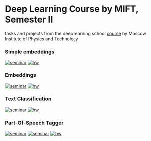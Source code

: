 # Deep Learning Course by MIFT, Semester II
tasks and projects from the deep learning school [course](https://stepik.org/course/92488/syllabus) by Moscow Institute of Physics and Technology

### Simple embeddings
[![seminar](https://colab.research.google.com/assets/colab-badge.svg)](https://colab.research.google.com/github/imvladikon/deep_learning_school/blob/master/semester_2/1_simple_embeddings/seminar_text_preprocessing_and_classification.ipynb)
[![hw](https://colab.research.google.com/assets/colab-badge.svg)](https://colab.research.google.com/github/imvladikon/deep_learning_school/blob/master/semester_2/1_simple_embeddings/hw_simple_embeddings.ipynb)


### Embeddings
[![seminar](https://colab.research.google.com/assets/colab-badge.svg)](https://colab.research.google.com/github/imvladikon/deep_learning_school/blob/master/semester_2/2_embeddings/seminar_word2vec.ipynb)
[![hw](https://colab.research.google.com/assets/colab-badge.svg)](https://colab.research.google.com/github/imvladikon/deep_learning_school/blob/master/semester_2/2_embeddings/hw_embeddings.ipynb)


### Text Classification
[![seminar](https://colab.research.google.com/assets/colab-badge.svg)](https://colab.research.google.com/github/imvladikon/deep_learning_school/blob/master/semester_2/3_text_classification/seminar_cnn_and_rnn.ipynb)
[![hw](https://colab.research.google.com/assets/colab-badge.svg)](https://colab.research.google.com/github/imvladikon/deep_learning_school/blob/master/semester_2/3_text_classification/hw_classification.ipynb)

### Part-Of-Speech Tagger
[![seminar](https://colab.research.google.com/assets/colab-badge.svg)](https://colab.research.google.com/github/imvladikon/deep_learning_school/blob/master/semester_2/4_part_of_speech/language_modeling_seminar.ipynb)
[![seminar](https://colab.research.google.com/assets/colab-badge.svg)](https://colab.research.google.com/github/imvladikon/deep_learning_school/blob/master/semester_2/4_part_of_speech/seminar_text_preprocessing_and_classification.ipynb)
[![hw](https://colab.research.google.com/assets/colab-badge.svg)](https://colab.research.google.com/github/imvladikon/deep_learning_school/blob/master/semester_2/4_part_of_speech/hw_language_model.ipynb)